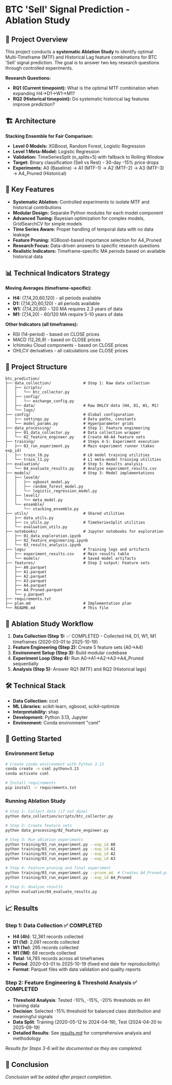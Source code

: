 # BTC 'Sell' Signal Prediction - Ablation Study

## 🎯 Project Overview

This project conducts a **systematic Ablation Study** to identify optimal Multi-Timeframe (MTF) and Historical Lag feature combinations for BTC 'Sell' signal prediction. The goal is to answer two key research questions through controlled experiments.

**Research Questions:**
- **RQ1 (Current timepoint):** What is the optimal MTF combination when expanding H4→D1→W1→M1?
- **RQ2 (Historical timepoint):** Do systematic historical lag features improve prediction?

## 🏗️ Architecture

**Stacking Ensemble for Fair Comparison:**
- **Level 0 Models:** XGBoost, Random Forest, Logistic Regression
- **Level 1 Meta-Model:** Logistic Regression
- **Validation:** TimeSeriesSplit (n_splits=5) with fallback to Rolling Window
- **Target:** Binary classification (Sell vs Rest) - 30-day -15% price drops
- **Experiments:** A0 (Baseline) → A1 (MTF-1) → A2 (MTF-2) → A3 (MTF-3) → A4_Pruned (Historical)

## 🚀 Key Features

- **Systematic Ablation:** Controlled experiments to isolate MTF and historical contributions
- **Modular Design:** Separate Python modules for each model component
- **Advanced Tuning:** Bayesian optimization for complex models, GridSearchCV for simple models
- **Time Series Aware:** Proper handling of temporal data with no data leakage
- **Feature Pruning:** XGBoost-based importance selection for A4_Pruned
- **Research Focus:** Data-driven answers to specific research questions
- **Realistic Indicators:** Timeframe-specific MA periods based on available historical data

## 📊 Technical Indicators Strategy

**Moving Averages (timeframe-specific):**
- **H4:** (7,14,20,60,120) - all periods available
- **D1:** (7,14,20,60,120) - all periods available  
- **W1:** (7,14,20,60) - 120 MA requires 2.3 years of data
- **M1:** (7,14,20) - 60/120 MA require 5-10 years of data

**Other Indicators (all timeframes):**
- RSI (14-period) - based on CLOSE prices
- MACD (12,26,9) - based on CLOSE prices
- Ichimoku Cloud components - based on CLOSE prices
- OHLCV derivatives - all calculations use CLOSE prices

## 📁 Project Structure

```
btc_prediction/
├── data_collection/              # Step 1: Raw data collection
│   ├── scripts/
│   │   └── btc_collector.py
│   ├── config/
│   │   └── exchange_config.py
│   ├── data/                     # Raw OHLCV data (H4, D1, W1, M1)
│   └── logs/
├── config/                       # Global configuration
│   ├── settings.py               # Data paths, constants
│   └── model_params.py           # Hyperparameter grids
├── data_processing/              # Step 2: Feature engineering
│   ├── 01_data_collector.py      # Data collection wrapper
│   └── 02_feature_engineer.py    # Create A0-A4 feature sets
├── training/                     # Steps 4-5: Experiment execution
│   ├── 03_run_experiment.py      # Main experiment runner (takes exp_id)
│   ├── train_l0.py               # L0 model training utilities
│   └── train_l1.py               # L1 meta-model training utilities
├── evaluation/                   # Step 5: Results analysis
│   └── 04_evaluate_results.py    # Analyze experiment_results.csv
├── models/                       # Step 3: Model implementations
│   ├── level0/
│   │   ├── xgboost_model.py
│   │   ├── random_forest_model.py
│   │   └── logistic_regression_model.py
│   ├── level1/
│   │   └── meta_model.py
│   └── ensemble/
│       └── stacking_ensemble.py
├── utils/                        # Shared utilities
│   ├── data_utils.py
│   ├── cv_utils.py               # TimeSeriesSplit utilities
│   └── evaluation_utils.py
├── notebooks/                    # Jupyter notebooks for exploration
│   ├── 01_data_exploration.ipynb
│   ├── 02_feature_engineering.ipynb
│   └── 03_results_analysis.ipynb
├── logs/                         # Training logs and artifacts
│   ├── experiment_results.csv    # Main results table
│   └── models/                   # Saved model artifacts
├── features/                     # Step 2 output: Feature sets
│   ├── A0.parquet
│   ├── A1.parquet
│   ├── A2.parquet
│   ├── A3.parquet
│   ├── A4.parquet
│   ├── A4_Pruned.parquet
│   └── y.parquet
├── requirements.txt
├── plan.md                       # Implementation plan
└── README.md                     # This file
```

## 🔬 Ablation Study Workflow

1. **Data Collection (Step 1):** ✅ COMPLETED - Collected H4, D1, W1, M1 timeframes (2020-03-01 to 2025-10-19)
2. **Feature Engineering (Step 2):** Create 5 feature sets (A0→A4)
3. **Environment Setup (Step 3):** Build modular codebase
4. **Experiment Loop (Step 4):** Run A0→A1→A2→A3→A4_Pruned sequentially
5. **Analysis (Step 5):** Answer RQ1 (MTF) and RQ2 (Historical lags)

## 🛠️ Technical Stack

- **Data Collection:** ccxt
- **ML Libraries:** scikit-learn, xgboost, scikit-optimize
- **Interpretability:** shap
- **Development:** Python 3.13, Jupyter
- **Environment:** Conda environment "csml"

## 🚀 Getting Started

### Environment Setup
```bash
# Create conda environment with Python 3.13
conda create -n csml python=3.13
conda activate csml

# Install requirements
pip install -r requirements.txt
```

### Running Ablation Study

```bash
# Step 1: Collect data (if not done)
python data_collection/scripts/btc_collector.py

# Step 2: Create feature sets
python data_processing/02_feature_engineer.py

# Step 3: Run ablation experiments
python training/03_run_experiment.py --exp_id A0
python training/03_run_experiment.py --exp_id A1
python training/03_run_experiment.py --exp_id A2
python training/03_run_experiment.py --exp_id A3

# Step 4: Feature pruning and final experiment
python training/03_run_experiment.py --prune_a4  # Creates A4_Pruned.parquet
python training/03_run_experiment.py --exp_id A4_Pruned

# Step 5: Analyze results
python evaluation/04_evaluate_results.py
```

## 📈 Results

### Step 1: Data Collection ✅ COMPLETED
- **H4 (4h)**: 12,361 records collected
- **D1 (1d)**: 2,061 records collected  
- **W1 (1w)**: 295 records collected
- **M1 (1M)**: 68 records collected
- **Total**: 14,785 records across all timeframes
- **Period**: 2020-03-01 to 2025-10-19 (fixed end date for reproducibility)
- **Format**: Parquet files with data validation and quality reports

### Step 2: Feature Engineering & Threshold Analysis ✅ COMPLETED
- **Threshold Analysis**: Tested -10%, -15%, -20% thresholds on 4H training data
- **Decision**: Selected -15% threshold for balanced class distribution and meaningful signals
- **Data Split**: Training (2020-05-12 to 2024-04-19), Test (2024-04-20 to 2025-09-19)
- **Detailed Results**: See [results.md](results.md) for comprehensive analysis and methodology

*Results for Steps 3-6 will be documented as they are completed.*

## 🎯 Conclusion

*Conclusion will be added after project completion.*


